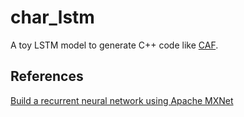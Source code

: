 # char_lstm
A toy LSTM model to generate C++ code like [CAF](https://github.com/actor-framework/actor-framework).

## References
[Build a recurrent neural network using Apache MXNet](https://www.oreilly.com/ideas/build-a-recurrent-neural-network-using-apache-mxnet)
